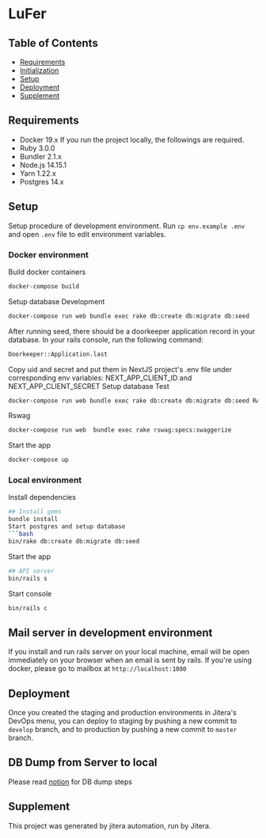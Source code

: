# LuFer
## Table of Contents
* [Requirements](##requirements)
* [Initialization](##initialization)
* [Setup](##setup)
* [Deployment](##deployment)
* [Supplement](##supplement)
## Requirements
- Docker 19.x
If you run the project locally, the followings are required.
- Ruby 3.0.0
- Bundler 2.1.x
- Node.js 14.15.1
- Yarn 1.22.x
- Postgres 14.x
## Setup
Setup procedure of development environment.
Run `cp env.example .env` and open `.env` file to edit environment variables.
### Docker environment
Build docker containers
```bash
docker-compose build
```
Setup database Development
```bash
docker-compose run web bundle exec rake db:create db:migrate db:seed
```
After running seed, there should be a doorkeeper application record in your database. In your rails console, run the following command:
```bash
Doorkeeper::Application.last
```
Copy uid and secret and put them in NextJS project's .env file under corresponding env variables: NEXT_APP_CLIENT_ID and NEXT_APP_CLIENT_SECRET
Setup database Test
```bash
docker-compose run web bundle exec rake db:create db:migrate db:seed RAILS_ENV=test
```
Rswag
```bash
docker-compose run web  bundle exec rake rswag:specs:swaggerize
```
Start the app
```bash
docker-compose up
```
### Local environment
Install dependencies
```bash
## Install gems
bundle install
Start postgres and setup database
```bash
bin/rake db:create db:migrate db:seed
```
Start the app
```bash
## API server
bin/rails s
```
Start console
```bash
bin/rails c
```
## Mail server in development environment
If you install and run rails server on your local machine, email will be open immediately on your browser when an email is sent by rails. If you're using docker, please go to mailbox at `http://localhost:1080`
## Deployment
Once you created the staging and production environments in Jitera's DevOps menu, you can deploy to staging by pushing a new commit to `develop` branch, and to production by pushing a new commit to `master` branch.
## DB Dump from Server to local
Please read [notion](https://www.notion.so/iruuzainc/Production-Staging-Dump-from-ECS-containers-6affe4fddec541ee93aba797aab084ed) for DB dump steps
## Supplement
This project was generated by jitera automation, run by Jitera.
